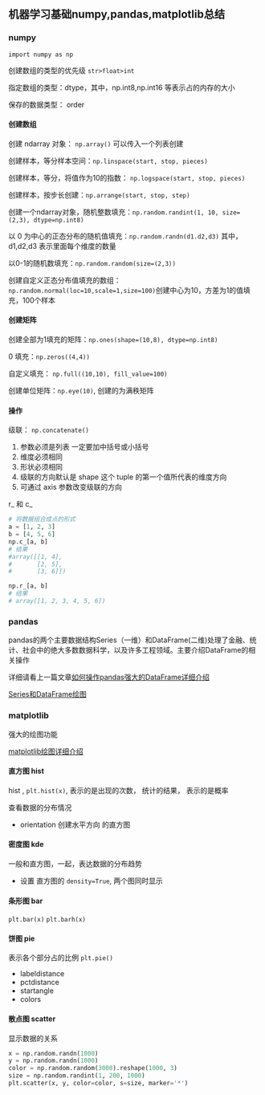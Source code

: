## 机器学习基础numpy,pandas,matplotlib总结



### numpy

`import numpy as np`

创建数组的类型的优先级  `str>float>int`

指定数组的类型：dtype，其中，np.int8,np.int16 等表示占的内存的大小

保存的数据类型： order

#### 创建数组

创建 ndarray 对象： `np.array()` 可以传入一个列表创建

创建样本，等分样本空间：`np.linspace(start, stop, pieces)`

创建样本，等分，将值作为10的指数： `np.logspace(start, stop, pieces)`

创建样本，按步长创建：`np.arrange(start, stop, step)`

创建一个ndarray对象，随机整数填充：`np.random.randint(1, 10, size=(2,3), dtype=np.int8)`

以 0 为中心的正态分布的随机值填充：`np.random.randn(d1.d2,d3)` 其中，d1,d2,d3 表示里面每个维度的数量

以0-1的随机数填充：`np.random.random(size=(2,3))`

创建自定义正态分布值填充的数组：`np.random.normal(loc=10,scale=1,size=100)`创建中心为10，方差为1的值填充，100个样本

#### 创建矩阵

创建全部为1填充的矩阵：`np.ones(shape=(10,8), dtype=np.int8)`

0 填充：`np.zeros((4,4))`

自定义填充： `np.full((10,10), fill_value=100)`

创建单位矩阵：`np.eye(10)`, 创建的为满秩矩阵



#### 操作

级联： `np.concatenate()`

1. 参数必须是列表  一定要加中括号或小括号
2. 维度必须相同
3. 形状必须相同
4. 级联的方向默认是 shape 这个 tuple 的第一个值所代表的维度方向
5. 可通过 axis 参数改变级联的方向

r_  和 c_

```python
# 将数据组合成点的形式
a = [1, 2, 3]
b = [4, 5, 6]
np.c_[a, b]
# 结果
#array([[1, 4],
#       [2, 5],
#       [3, 6]])

np.r_[a, b]
# 结果
# array([1, 2, 3, 4, 5, 6])
```

### pandas

pandas的两个主要数据结构Series（一维）和DataFrame(二维)处理了金融、统计、社会中的绝大多数数据科学，以及许多工程领域。主要介绍DataFrame的相关操作

详细请看上一篇文章[如何操作pandas强大的DataFrame详细介绍](https://blog.csdn.net/zhang_ming_lu/article/details/81262551)

[Series和DataFrame绘图](https://github.com/zhangMingLu/Learning-notes/blob/master/05-ml/np-pd-plt%E5%9F%BA%E7%A1%80%E7%9F%A5%E8%AF%86/05-Series%E5%92%8CDataFrame%E7%BB%98%E5%9B%BE.md)



### matplotlib

强大的绘图功能

[matplotlib绘图详细介绍](https://github.com/zhangMingLu/Learning-notes/blob/master/05-ml/np-pd-plt%E5%9F%BA%E7%A1%80%E7%9F%A5%E8%AF%86/06-Matplotlib%E7%BB%98%E5%9B%BE.md)



#### 直方图 hist

hist ,  `plt.hist(x)`, 表示的是出现的次数， 统计的结果， 表示的是概率

查看数据的分布情况

- orientation 创建水平方向 的直方图



#### 密度图  kde

一般和直方图，一起，表达数据的分布趋势

- 设置 直方图的 `density=True`, 两个图同时显示



#### 条形图 bar

`plt.bar(x)`  `plt.barh(x)`



#### 饼图  pie

表示各个部分占的比例 `plt.pie()`

- labeldistance 
- pctdistance
- startangle
- colors

#### 散点图  scatter

显示数据的关系

```python
x = np.random.randn(1000)
y = np.random.randn(1000)
color = np.random.random(3000).reshape(1000, 3)
size = np.random.randint(1, 200, 1000)
plt.scatter(x, y, color=color, s=size, marker='*')
```

